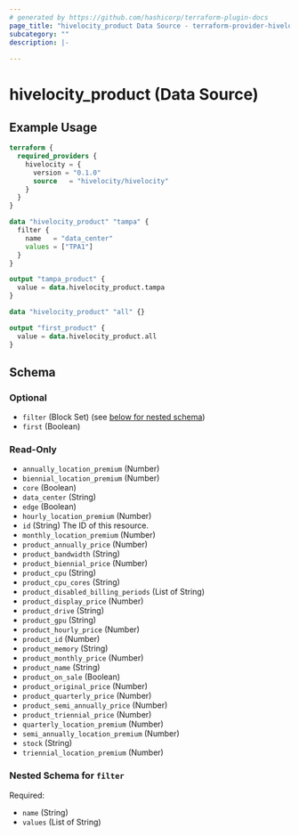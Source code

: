 ```yaml
---
# generated by https://github.com/hashicorp/terraform-plugin-docs
page_title: "hivelocity_product Data Source - terraform-provider-hivelocity"
subcategory: ""
description: |-
  
---
```


# hivelocity_product (Data Source)



## Example Usage

```terraform
terraform {
  required_providers {
    hivelocity = {
      version = "0.1.0"
      source   = "hivelocity/hivelocity"
    }
  }
}

data "hivelocity_product" "tampa" {
  filter {
    name   = "data_center"
    values = ["TPA1"]
  }
}

output "tampa_product" {
  value = data.hivelocity_product.tampa
}

data "hivelocity_product" "all" {}

output "first_product" {
  value = data.hivelocity_product.all
}
```

<!-- schema generated by tfplugindocs -->
## Schema

### Optional

- `filter` (Block Set) (see [below for nested schema](#nestedblock--filter))
- `first` (Boolean)

### Read-Only

- `annually_location_premium` (Number)
- `biennial_location_premium` (Number)
- `core` (Boolean)
- `data_center` (String)
- `edge` (Boolean)
- `hourly_location_premium` (Number)
- `id` (String) The ID of this resource.
- `monthly_location_premium` (Number)
- `product_annually_price` (Number)
- `product_bandwidth` (String)
- `product_biennial_price` (Number)
- `product_cpu` (String)
- `product_cpu_cores` (String)
- `product_disabled_billing_periods` (List of String)
- `product_display_price` (Number)
- `product_drive` (String)
- `product_gpu` (String)
- `product_hourly_price` (Number)
- `product_id` (Number)
- `product_memory` (String)
- `product_monthly_price` (Number)
- `product_name` (String)
- `product_on_sale` (Boolean)
- `product_original_price` (Number)
- `product_quarterly_price` (Number)
- `product_semi_annually_price` (Number)
- `product_triennial_price` (Number)
- `quarterly_location_premium` (Number)
- `semi_annually_location_premium` (Number)
- `stock` (String)
- `triennial_location_premium` (Number)

<a id="nestedblock--filter"></a>
### Nested Schema for `filter`

Required:

- `name` (String)
- `values` (List of String)
